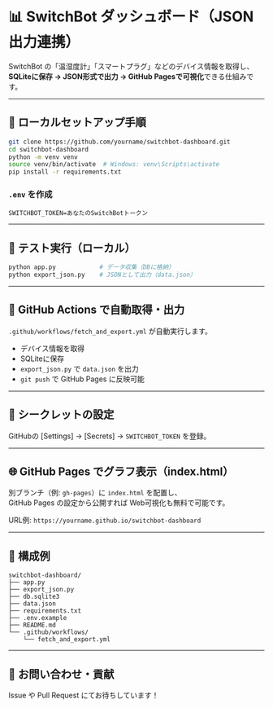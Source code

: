 # 📊 SwitchBot ダッシュボード（JSON出力連携）

SwitchBot の「温湿度計」「スマートプラグ」などのデバイス情報を取得し、  
**SQLiteに保存 → JSON形式で出力 → GitHub Pagesで可視化**できる仕組みです。

---

## 🔧 ローカルセットアップ手順

```bash
git clone https://github.com/yourname/switchbot-dashboard.git
cd switchbot-dashboard
python -m venv venv
source venv/bin/activate  # Windows: venv\Scripts\activate
pip install -r requirements.txt
```

### `.env` を作成

```
SWITCHBOT_TOKEN=あなたのSwitchBotトークン
```

---

## 🧪 テスト実行（ローカル）

```bash
python app.py            # データ収集（DBに格納）
python export_json.py    # JSONとして出力（data.json）
```

---

## 🚀 GitHub Actions で自動取得・出力

`.github/workflows/fetch_and_export.yml` が自動実行します。

- デバイス情報を取得
- SQLiteに保存
- `export_json.py` で `data.json` を出力
- `git push` で GitHub Pages に反映可能

---

## 🔐 シークレットの設定

GitHubの [Settings] → [Secrets] → `SWITCHBOT_TOKEN` を登録。

---

## 🌐 GitHub Pages でグラフ表示（index.html）

別ブランチ（例: `gh-pages`）に `index.html` を配置し、  
GitHub Pages の設定から公開すれば Web可視化も無料で可能です。

URL例: `https://yourname.github.io/switchbot-dashboard`

---

## 📁 構成例

```
switchbot-dashboard/
├── app.py
├── export_json.py
├── db.sqlite3
├── data.json
├── requirements.txt
├── .env.example
├── README.md
└── .github/workflows/
    └── fetch_and_export.yml
```

---

## 🙋 お問い合わせ・貢献

Issue や Pull Request にてお待ちしています！
